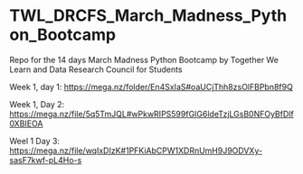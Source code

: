 # TWL_DRCFS_March_Madness_Python_Bootcamp
Repo for the 14 days March Madness Python Bootcamp by Together We Learn and Data Research Council for Students

Week 1, day 1: https://mega.nz/folder/En4SxIaS#oaUCjThh8zsOlFBPbn8f9Q

Week 1, Day 2: https://mega.nz/file/5q5TmJQL#wPkwRIPS599fGIG6ldeTzjLGsB0NFOyBfDlf0XBIEOA

Weel 1 Day 3: https://mega.nz/file/wqIxDIzK#1PFKiAbCPW1XDRnUmH9J9ODVXy-sasF7kwf-pL4Ho-s